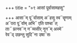 +++
title = "०९ आसां पूर्वासामहसु"

+++
आसा᳓म् पू᳓र्वासाम् अ᳓हसु स्व᳓सॄणाम्  
अ᳓परा पू᳓र्वाम् अभि᳓ एति पश्चा᳓त्  
ताः᳓ प्रत्नव᳓न् न᳓व्यसीर् नून᳓म् अस्मे᳓  
रेव᳓द् उछन्तु सुदि᳓ना उषा᳓सः